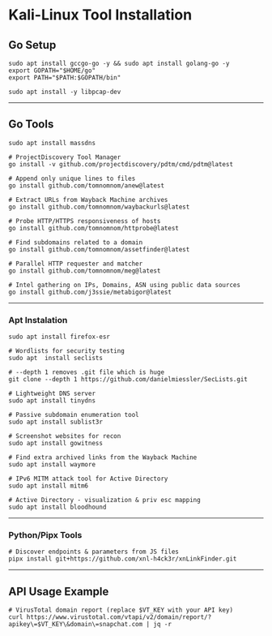 # Kali-Linux Tool Installation

## Go Setup

    sudo apt install gccgo-go -y && sudo apt install golang-go -y
    export GOPATH="$HOME/go"
    export PATH="$PATH:$GOPATH/bin"

    sudo apt install -y libpcap-dev

---

## Go Tools

    sudo apt install massdns

    # ProjectDiscovery Tool Manager
    go install -v github.com/projectdiscovery/pdtm/cmd/pdtm@latest

    # Append only unique lines to files
    go install github.com/tomnomnom/anew@latest

    # Extract URLs from Wayback Machine archives
    go install github.com/tomnomnom/waybackurls@latest

    # Probe HTTP/HTTPS responsiveness of hosts
    go install github.com/tomnomnom/httprobe@latest

    # Find subdomains related to a domain
    go install github.com/tomnomnom/assetfinder@latest

    # Parallel HTTP requester and matcher
    go install github.com/tomnomnom/meg@latest

    # Intel gathering on IPs, Domains, ASN using public data sources
    go install github.com/j3ssie/metabigor@latest

---

### Apt Instalation

    sudo apt install firefox-esr

    # Wordlists for security testing
    sudo apt  install seclists

    # --depth 1 removes .git file which is huge
    git clone --depth 1 https://github.com/danielmiessler/SecLists.git

    # Lightweight DNS server
    sudo apt install tinydns

    # Passive subdomain enumeration tool
    sudo apt install sublist3r

    # Screenshot websites for recon
    sudo apt install gowitness

    # Find extra archived links from the Wayback Machine
    sudo apt install waymore

    # IPv6 MITM attack tool for Active Directory
    sudo apt install mitm6

    # Active Directory - visualization & priv esc mapping
    sudo apt install bloodhound

---

<!-- ### Git Tools
---
-->

### Python/Pipx Tools

    # Discover endpoints & parameters from JS files
    pipx install git+https://github.com/xnl-h4ck3r/xnLinkFinder.git

---

## API Usage Example

    # VirusTotal domain report (replace $VT_KEY with your API key)
    curl https://www.virustotal.com/vtapi/v2/domain/report/?apikey\=$VT_KEY\&domain\=snapchat.com | jq -r
